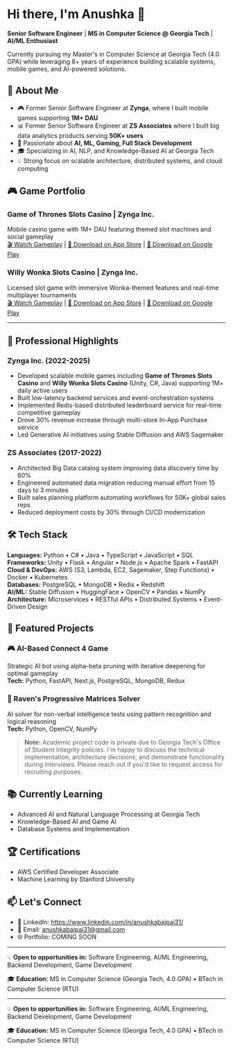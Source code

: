# Hi there, I'm Anushka 👋

**Senior Software Engineer** | **MS in Computer Science @ Georgia Tech** | **AI/ML Enthusiast**

Currently pursuing my Master's in Computer Science at Georgia Tech (4.0 GPA) while leveraging 8+ years of experience building scalable systems, mobile games, and AI-powered solutions.

## 🚀 About Me

- 🎮 Former Senior Software Engineer at **Zynga**, where I built mobile games supporting **1M+ DAU**
- 📊 Former Senior Software Engineer at **ZS Associates** where I built big data analytics products serving **50K+ users**
- 🤖 Passionate about **AI, ML, Gaming, Full Stack Development**
- 🎓 Specializing in AI, NLP, and Knowledge-Based AI at Georgia Tech
- 💡 Strong focus on scalable architecture, distributed systems, and cloud computing

## 🎮 Game Portfolio

### Game of Thrones Slots Casino | Zynga Inc.
Mobile casino game with 1M+ DAU featuring themed slot machines and social gameplay  
[🎬 Watch Gameplay](https://www.youtube.com/watch?v=1EafXuLbCyk) | [📱 Download on App Store](https://apps.apple.com/us/app/game-of-thrones-slots-casino/id1369317521) | [📱 Download on Google Play](https://play.google.com/store/apps/details?id=com.zynga.gotslots&hl=en_US)

### Willy Wonka Slots Casino | Zynga Inc.
Licensed slot game with immersive Wonka-themed features and real-time multiplayer tournaments  
[🎬 Watch Gameplay](your-youtube-link-here) | [📱 Download on App Store](app-store-link) | [📱 Download on Google Play](play-store-link)

---

## 💼 Professional Highlights

### Zynga Inc. (2022-2025)
- Developed scalable mobile games including **Game of Thrones Slots Casino** and **Willy Wonka Slots Casino** (Unity, C#, Java) supporting 1M+ daily active users
- Built low-latency backend services and event-orchestration systems
- Implemented Redis-based distributed leaderboard service for real-time competitive gameplay
- Drove 30% revenue increase through multi-store In-App Purchase service
- Led Generative AI initiatives using Stable Diffusion and AWS Sagemaker

### ZS Associates (2017-2022)
- Architected Big Data catalog system improving data discovery time by 60%
- Engineered automated data migration reducing manual effort from 15 days to 3 minutes
- Built sales planning platform automating workflows for 50K+ global sales reps
- Reduced deployment costs by 30% through CI/CD modernization

## 🛠️ Tech Stack

**Languages:** Python • C# • Java • TypeScript • JavaScript • SQL  
**Frameworks:** Unity • Flask • Angular • Node.js • Apache Spark • FastAPI  
**Cloud & DevOps:** AWS (S3, Lambda, EC2, Sagemaker, Step Functions) • Docker • Kubernetes  
**Databases:** PostgreSQL • MongoDB • Redis • Redshift  
**AI/ML:** Stable Diffusion • HuggingFace • OpenCV • Pandas • NumPy  
**Architecture:** Microservices • RESTful APIs • Distributed Systems • Event-Driven Design

## 🎯 Featured Projects

### 🎮 AI-Based Connect 4 Game
Strategic AI bot using alpha-beta pruning with iterative deepening for optimal gameplay  
**Tech:** Python, FastAPI, Next.js, PostgreSQL, MongoDB, Redux

### 🧩 Raven's Progressive Matrices Solver
AI solver for non-verbal intelligence tests using pattern recognition and logical reasoning  
**Tech:** Python, OpenCV, NumPy

> **Note:** Academic project code is private due to Georgia Tech's Office of Student Integrity policies. I'm happy to discuss the technical implementation, architecture decisions, and demonstrate functionality during interviews. Please reach out if you'd like to request access for recruiting purposes.

## 📚 Currently Learning
- Advanced AI and Natural Language Processing at Georgia Tech
- Knowledge-Based AI and Game AI
- Database Systems and Implementation

## 🏆 Certifications
- AWS Certified Developer Associate
- Machine Learning by Stanford University

## 📫 Let's Connect

- 💼 LinkedIn: https://www.linkedin.com/in/anushkabajpai31/
- 📧 Email: anushkabajpai31@gmail.com
- 🌐 Portfolio: COMING SOON

---

💡 **Open to opportunities in:** Software Engineering, AI/ML Engineering, Backend Development, Game Development

🎓 **Education:** MS in Computer Science (Georgia Tech, 4.0 GPA) • BTech in Computer Science (RTU)

---

💡 **Open to opportunities in:** Software Engineering, AI/ML Engineering, Backend Development, Game Development

🎓 **Education:** MS in Computer Science (Georgia Tech, 4.0 GPA) • BTech in Computer Science (RTU)
